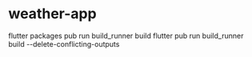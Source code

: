 # weather-app

flutter packages pub run build_runner build
flutter pub run build_runner build --delete-conflicting-outputs